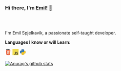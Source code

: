 ### Hi there, I'm [Emil!](https://Emil.life) 👋

<br />
<br />

I'm Emil Spjelkavik, a passionate self-taught developer.

**Languages I know or will Learn:**  

<code><img height="20" src="https://github.com/EmilSpj/EmilSpj/blob/master/assets/html.png?raw=true"></code>
<code><img height="20" src="https://github.com/EmilSpj/EmilSpj/blob/master/assets/javascript.png?raw=true"></code>
<code><img height="20" src="https://github.com/EmilSpj/EmilSpj/blob/master/assets/python.png?raw=true"></code>

<a href="https://github.com/EmilSpj/EmilSpj">
  <img align="center" src="https://github-readme-stats.vercel.app/api?username=EmilSpj&show_icons=true&include_all_commits=true&theme=tokyonight" alt="Anurag's github stats" />
</a>
